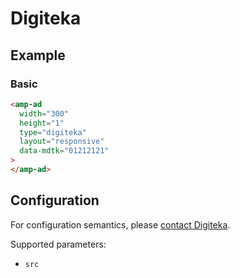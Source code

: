 <!---
Copyright 2021 The AMP HTML Authors. All Rights Reserved.

Licensed under the Apache License, Version 2.0 (the "License");
you may not use this file except in compliance with the License.
You may obtain a copy of the License at

      http://www.apache.org/licenses/LICENSE-2.0

Unless required by applicable law or agreed to in writing, software
distributed under the License is distributed on an "AS-IS" BASIS,
WITHOUT WARRANTIES OR CONDITIONS OF ANY KIND, either express or implied.
See the License for the specific language governing permissions and
limitations under the License.
-->

# Digiteka

## Example

### Basic

```html
<amp-ad
  width="300"
  height="1"
  type="digiteka"
  layout="responsive"
  data-mdtk="01212121"
>
</amp-ad>
```

## Configuration

For configuration semantics, please [contact Digiteka](http://digiteka.com).

Supported parameters:

-   `src`
